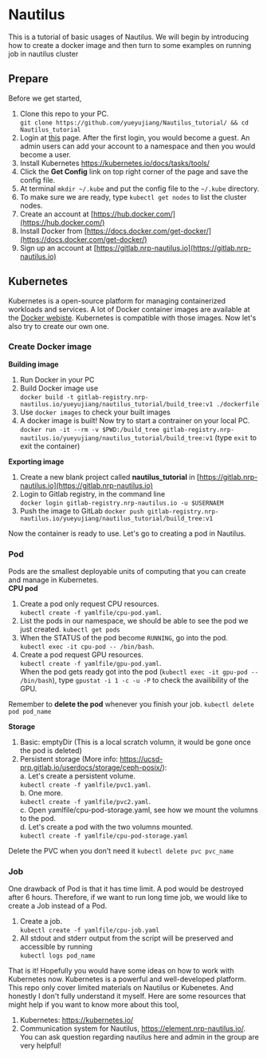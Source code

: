 # Nautilus
This is a tutorial of basic usages of Nautilus. We will begin by introducing how to create a docker image and then turn to some examples on running job in nautilus cluster
## Prepare
Before we get started,
1. Clone this repo to your PC.    
`git clone https://github.com/yueyujiang/Nautilus_tutorial/ && cd Nautilus_tutorial`
2. Login at [this](https://nautilus.optiputer.net/) page. After the first login, you would become a guest. An admin users can add your account to a namespace and then you would become a user.
3. Install Kubernetes https://kubernetes.io/docs/tasks/tools/
4. Click the **Get Config** link on top right corner of the page and save the config file.
5. At terminal `mkdir ~/.kube` and put the config file to the `~/.kube` directory.
6. To make sure we are ready, type `kubectl get nodes` to list the cluster nodes.
7. Create an account at [https://hub.docker.com/](https://hub.docker.com/)
8. Install Docker from [https://docs.docker.com/get-docker/](https://docs.docker.com/get-docker/)
9. Sign up an account at [https://gitlab.nrp-nautilus.io](https://gitlab.nrp-nautilus.io)

## Kubernetes
Kubernetes is a open-source platform for managing containerized workloads and services. A lot of Docker container images are available at the [Docker webiste](https://hub.docker.com/search?q=&type=image). Kubernetes is compatible with those images. Now let's also try to create our own one.  
### Create Docker image
**Building image**
1. Run Docker in your PC  
2. Build Docker image use  
`docker build -t gitlab-registry.nrp-nautilus.io/yueyujiang/nautilus_tutorial/build_tree:v1 ./dockerfile`  
3. Use `docker images` to check your built images
4. A docker image is built! Now try to start a contrainer on your local PC.   
`docker run -it --rm -v $PWD:/build_tree gitlab-registry.nrp-nautilus.io/yueyujiang/nautilus_tutorial/build_tree:v1`
(type `exit` to exit the container)

**Exporting image**  
1. Create a new blank project called **nautilus_tutorial** in [https://gitlab.nrp-nautilus.io](https://gitlab.nrp-nautilus.io)
2. Login to Gitlab registry, in the command line   
`docker login gitlab-registry.nrp-nautilus.io -u $USERNAEM`
3. Push the image to GitLab
`docker push gitlab-registry.nrp-nautilus.io/yueyujiang/nautilus_tutorial/build_tree:v1`

Now the container is ready to use. Let's go to creating a pod in Nautilus.

### Pod
Pods are the smallest deployable units of computing that you can create and manage in Kubernetes.    
**CPU pod**
1. Create a pod only request CPU resources.  
`kubectl create -f yamlfile/cpu-pod.yaml`. 
2. List the pods in our namespace, we should be able to see the pod we just created.
`kubectl get pods`
4. When the STATUS of the pod become `RUNNING`, go into the pod.      
`kubectl exec -it cpu-pod -- /bin/bash`.   
4. Create a pod request GPU resources.   
`kubectl create -f yamlfile/gpu-pod.yaml`.   
When the pod gets ready got into the pod (`kubectl exec -it gpu-pod -- /bin/bash`), type `gpustat -i 1 -c -u -P` to check the availibility of the GPU.

Remember to **delete the pod** whenever you finish your job. `kubectl delete pod pod_name`

**Storage**
1. Basic: emptyDir (This is a local scratch volumn, it would be gone once the pod is deleted)
2. Persistent storage (More info: https://ucsd-prp.gitlab.io/userdocs/storage/ceph-posix/):    
  a. Let's create a persistent volume.      
  `kubectl create -f yamlfile/pvc1.yaml`.   
  b. One more.    
  `kubectl create -f yamlfile/pvc2.yaml`.   
  c. Open yamlfile/cpu-pod-storage.yaml, see how we mount the volumns to the pod.      
  d. Let's create a pod with the two volumns mounted.     
  `kubectl create -f yamlfile/cpu-pod-storage.yaml` 
  
Delete the PVC when you don't need it `kubectl delete pvc pvc_name`
  
  ### Job
  One drawback of Pod is that it has time limit. A pod would be destroyed after 6 hours. Therefore, if we want to run long time job, we would like to create a Job instead of a Pod.
  1. Create a job.    
  `kubectl create -f yamlfile/cpu-job.yaml`
  2. All stdout and stderr output from the script will be preserved and accessible by running     
  `kubectl logs pod_name`
  
That is it! Hopefully you would have some ideas on how to work with Kubernetes now. Kubernetes is a powerful and well-developed platform. This repo only cover limited materials on Nautilus or Kubenetes. And honestly I don't fully understand it myself. Here are some resources that might help if you want to know more about this tool,
1. Kubernetes: https://kubernetes.io/
2. Communication system for Nautilus, https://element.nrp-nautilus.io/. You can ask question regarding nautilus here and admin in the group are very helpful!
